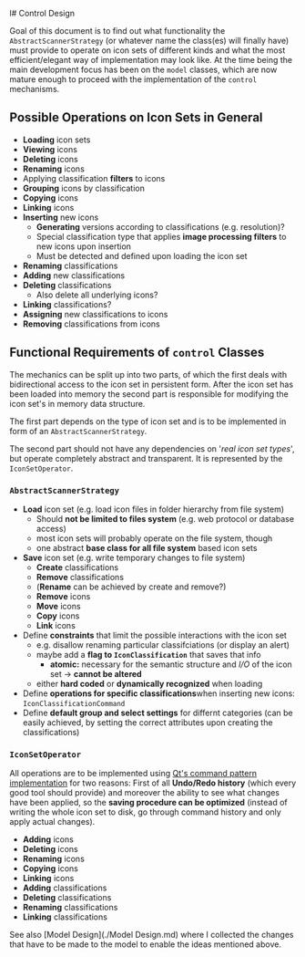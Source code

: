 l# Control Design

Goal of this document is to find out what functionality the `AbstractScannerStrategy` (or whatever name the class(es) will finally have) must provide to operate on icon sets of different kinds and what the most efficient/elegant way of implementation may look like. At the time being the main development focus has been on the `model` classes, which are now mature enough to proceed with the implementation of the `control` mechanisms.


## Possible Operations on Icon Sets in General

- **Loading** icon sets
- **Viewing** icons
- **Deleting** icons
- **Renaming** icons
- Applying classification **filters** to icons
- **Grouping** icons by classification
- **Copying** icons
- **Linking** icons
- **Inserting** new icons
    - **Generating** versions according to classifications (e.g. resolution)?
    - Special classification type that applies **image processing filters** to new icons upon insertion
    - Must be detected and defined upon loading the icon set
- **Renaming** classifications
- **Adding** new classifications
- **Deleting** classifications
    - Also delete all underlying icons?    
- **Linking** classifications?
- **Assigning** new classifications to icons
- **Removing** classifications from icons



## Functional Requirements of `control` Classes

The mechanics can be split up into two parts, of which the first deals with bidirectional access to the icon set in persistent form. After the icon set has been loaded into memory the second part is responsible for modifying the icon set's in memory data structure.

The first part depends on the type of icon set and is to be implemented in form of an `AbstractScannerStrategy`.

The second part should not have any dependencies on '*real icon set types*', but operate completely abstract and transparent. 
It is represented by the `IconSetOperator`.


### `AbstractScannerStrategy`

- **Load** icon set (e.g. load icon files in folder hierarchy from file system)
    - Should **not be limited to files system** (e.g. web protocol or database access)
    - most icon sets will probably operate on the file system, though
    - one abstract **base class for all file system** based icon sets
- **Save** icon set (e.g. write temporary changes to file system)
    - **Create** classifications
    - **Remove** classifications
    - (**Rename** can be achieved by create and remove?)
    - **Remove** icons
    - **Move** icons
    - **Copy** icons
    - **Link** icons
- Define **constraints** that limit the possible interactions with the icon set
    - e.g. disallow renaming particular classifciations (or display an alert)
    - maybe add a **flag to `IconClassification`** that saves that info
        - **atomic:** necessary for the semantic structure and *I/O* of the icon set -> **cannot be altered**
    - either **hard coded** or **dynamically recognized** when loading
- Define **operations for specific classifications**when inserting new icons: `IconClassificationCommand`
- Define **default group and select settings** for differnt categories (can be easily achieved, by setting the correct attributes upon creating the classifications)


### `IconSetOperator`

All operations are to be implemented using [Qt's command pattern implementation](http://qt-project.org/doc/qt-5/qundo.html) for two reasons: First of all **Undo/Redo history** (which every good tool should provide) and moreover the ability to see what changes have been applied, so the **saving procedure can be optimized** (instead of writing the whole icon set to disk, go through command history and only apply actual changes).

- **Adding** icons
- **Deleting** icons
- **Renaming** icons
- **Copying** icons
- **Linking** icons
- **Adding** classifications
- **Deleting** classifications
- **Renaming** classifications
- **Linking** classifications

See also [Model Design](./Model Design.md) where I collected the changes that have to be made to the model to enable the ideas mentioned above.

